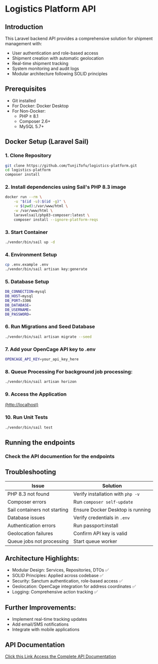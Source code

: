 # Logistics Platform API

## Introduction
This Laravel backend API provides a comprehensive solution for shipment management with:
- User authentication and role-based access
- Shipment creation with automatic geolocation
- Real-time shipment tracking
- System monitoring and audit logs
- Modular architecture following SOLID principles

## Prerequisites
- Git installed
- For Docker: Docker Desktop
- For Non-Docker:
    - PHP ≥ 8.1
    - Composer 2.6+
    - MySQL 5.7+

## Docker Setup (Laravel Sail)

### 1. Clone Repository
```bash
git clone https://github.com/TunjiTofu/logistics-platform.git
cd logistics-platform
composer install
```

### 2. Install dependencies using Sail's PHP 8.3 image
```bash
docker run --rm \
    -u "$(id -u):$(id -g)" \
    -v $(pwd):/var/www/html \
    -w /var/www/html \
    laravelsail/php83-composer:latest \
    composer install --ignore-platform-reqs
```

### 3. Start Container
```bash
./vendor/bin/sail up -d
```

### 4. Environment Setup
```bash
cp .env.example .env
./vendor/bin/sail artisan key:generate
```

### 5. Database Setup
```bash
DB_CONNECTION=mysql
DB_HOST=mysql
DB_PORT=3306
DB_DATABASE=
DB_USERNAME=
DB_PASSWORD=

```

### 6. Run Migrations and Seed Database
```bash
./vendor/bin/sail artisan migrate --seed
```

### 7. Add your OpenCage API key to .env
```bash
OPENCAGE_API_KEY=your_api_key_here
```

### 8. Queue Processing For background job processing:
```bash
./vendor/bin/sail artisan horizon
```

### 9. Access the Application
[(http://localhost)](http://localhost)

### 10. Run Unit Tests
```bash
./vendor/bin/sail test
```

## Running the endpoints
### Check the API documention for the endpoints


## Troubleshooting

| Issue                             | Solution                          |
|-----------------------------------|-----------------------------------|
| PHP 8.3 not found                 | Verify installation with `php -v` |
| Composer errors                   | Run `composer self-update`        |
| Sail containers not starting      | Ensure Docker Desktop is running  |
| Database issues                   | Verify credentials in `.env`      |
| Authentication errors             | Run passport:install              |
| Geolocation failures              | Confirm API key is valid          |
| Queue jobs not processing         | Start queue worker                |

## Architecture Highlights:
 - Modular Design: Services, Repositories, DTOs ✅
 - SOLID Principles: Applied across codebase ✅
 - Security: Sanctum authentication, role-based access ✅
 - Geolocation: OpenCage integration for address coordinates ✅
 - Logging: Comprehensive action tracking ✅

## Further Improvements:
 - Implement real-time tracking updates 
 - Add email/SMS notifications 
 - Integrate with mobile applications

## API Documentation
[Click this Link Access the Complete API Documentation](https://documenter.getpostman.com/view/17648045/2sB2xCh9Lx)

